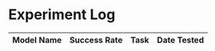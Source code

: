 # Experiment Log

| Model Name | Success Rate | Task | Date Tested |
|------------|-------------|------|-------------|
